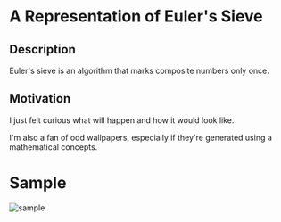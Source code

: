 # A Representation of Euler's Sieve

## Description
Euler's sieve is an algorithm that marks composite numbers only once.

## Motivation
I just felt curious what will happen and how it would look like. 

I'm also a fan of odd wallpapers, especially if they're generated using a mathematical concepts.

# Sample
![sample](https://github.com/Aphrontos/Representation-of-Sieve-of-Euler/blob/master/sieve.png)
